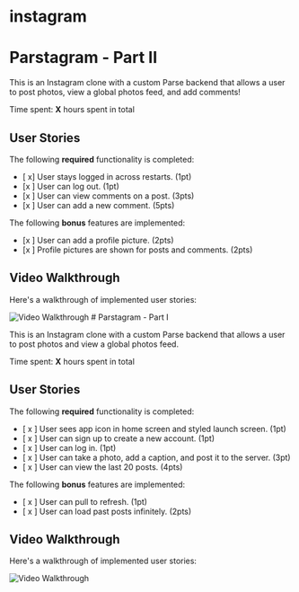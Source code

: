 # instagram
# Parstagram - Part II

This is an Instagram clone with a custom Parse backend that allows a user to post photos, view a global photos feed, and add comments!

Time spent: **X** hours spent in total

## User Stories

The following **required** functionality is completed:

- [ x] User stays logged in across restarts. (1pt)
- [x ] User can log out. (1pt)
- [x ] User can view comments on a post. (3pts)
- [x ] User can add a new comment. (5pts)

The following **bonus** features are implemented:

- [x ] User can add a profile picture. (2pts)
- [x ] Profile pictures are shown for posts and comments. (2pts)

## Video Walkthrough

Here's a walkthrough of implemented user stories:

<img src='https://i.imgur.com/y3ViKOx.gif' title='Video Walkthrough' width='' alt='Video Walkthrough' />
# Parstagram - Part I

This is an Instagram clone with a custom Parse backend that allows a user to post photos and view a global photos feed.

Time spent: **X** hours spent in total

## User Stories

The following **required** functionality is completed:

- [ x ] User sees app icon in home screen and styled launch screen. (1pt)
- [ x ] User can sign up to create a new account. (1pt)
- [ x ] User can log in. (1pt)
- [ x ] User can take a photo, add a caption, and post it to the server. (3pt)
- [ x ] User can view the last 20 posts. (4pts)

The following **bonus** features are implemented:

- [ x ] User can pull to refresh. (1pt)
- [ x ] User can load past posts infinitely. (2pts)

## Video Walkthrough

Here's a walkthrough of implemented user stories:

<img src='https://i.imgur.com/YPjhgGQ.gif' title='Video Walkthrough' width='' alt='Video Walkthrough' />
